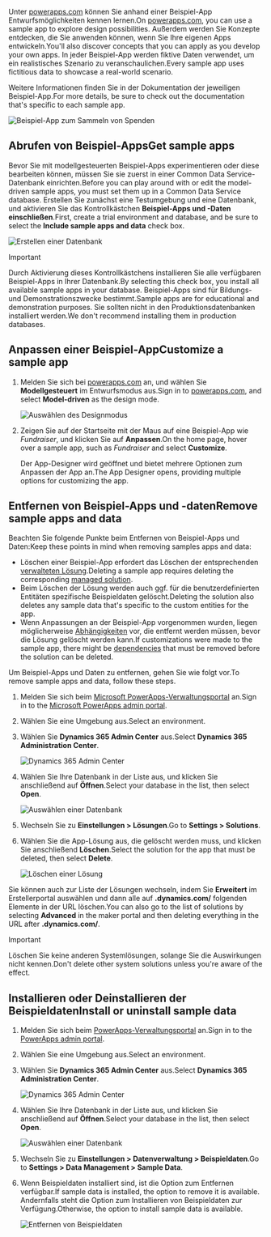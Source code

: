 <span data-ttu-id="0d30f-101">Unter [powerapps.com](https://powerapps.com) können Sie anhand einer Beispiel-App Entwurfsmöglichkeiten kennen lernen.</span><span class="sxs-lookup"><span data-stu-id="0d30f-101">On [powerapps.com](https://powerapps.com), you can use a sample app to explore design possibilities.</span></span> <span data-ttu-id="0d30f-102">Außerdem werden Sie Konzepte entdecken, die Sie anwenden können, wenn Sie Ihre eigenen Apps entwickeln.</span><span class="sxs-lookup"><span data-stu-id="0d30f-102">You'll also discover concepts that you can apply as you develop your own apps.</span></span> <span data-ttu-id="0d30f-103">In jeder Beispiel-App werden fiktive Daten verwendet, um ein realistisches Szenario zu veranschaulichen.</span><span class="sxs-lookup"><span data-stu-id="0d30f-103">Every sample app uses fictitious data to showcase a real-world scenario.</span></span>

<span data-ttu-id="0d30f-104">Weitere Informationen finden Sie in der Dokumentation der jeweiligen Beispiel-App.</span><span class="sxs-lookup"><span data-stu-id="0d30f-104">For more details, be sure to check out the documentation that's specific to each sample app.</span></span>

![Beispiel-App zum Sammeln von Spenden](../media/fundraiser-app1.png)

## <a name="get-sample-apps"></a><span data-ttu-id="0d30f-106">Abrufen von Beispiel-Apps</span><span class="sxs-lookup"><span data-stu-id="0d30f-106">Get sample apps</span></span>

<span data-ttu-id="0d30f-107">Bevor Sie mit modellgesteuerten Beispiel-Apps experimentieren oder diese bearbeiten können, müssen Sie sie zuerst in einer Common Data Service-Datenbank einrichten.</span><span class="sxs-lookup"><span data-stu-id="0d30f-107">Before you can play around with or edit the model-driven sample apps, you must set them up in a Common Data Service database.</span></span> <span data-ttu-id="0d30f-108">Erstellen Sie zunächst eine Testumgebung und eine Datenbank, und aktivieren Sie das Kontrollkästchen **Beispiel-Apps und -Daten einschließen**.</span><span class="sxs-lookup"><span data-stu-id="0d30f-108">First, create a trial environment and database, and be sure to select the **Include sample apps and data** check box.</span></span>

![Erstellen einer Datenbank](../media/create-database1.png)

> [!IMPORTANT]
> <span data-ttu-id="0d30f-110">Durch Aktivierung dieses Kontrollkästchens installieren Sie alle verfügbaren Beispiel-Apps in Ihrer Datenbank.</span><span class="sxs-lookup"><span data-stu-id="0d30f-110">By selecting this check box, you install all available sample apps in your database.</span></span> <span data-ttu-id="0d30f-111">Beispiel-Apps sind für Bildungs- und Demonstrationszwecke bestimmt.</span><span class="sxs-lookup"><span data-stu-id="0d30f-111">Sample apps are for educational and demonstration purposes.</span></span> <span data-ttu-id="0d30f-112">Sie sollten nicht in den Produktionsdatenbanken installiert werden.</span><span class="sxs-lookup"><span data-stu-id="0d30f-112">We don't recommend installing them in production databases.</span></span>

## <a name="customize-a-sample-app"></a><span data-ttu-id="0d30f-113">Anpassen einer Beispiel-App</span><span class="sxs-lookup"><span data-stu-id="0d30f-113">Customize a sample app</span></span>

1. <span data-ttu-id="0d30f-114">Melden Sie sich bei [powerapps.com](https://powerapps.com) an, und wählen Sie **Modellgesteuert** im Entwurfsmodus aus.</span><span class="sxs-lookup"><span data-stu-id="0d30f-114">Sign in to [powerapps.com](https://powerapps.com), and select **Model-driven** as the design mode.</span></span>

    ![Auswählen des Designmodus](../media/choose-design-mode.png)

2. <span data-ttu-id="0d30f-116">Zeigen Sie auf der Startseite mit der Maus auf eine Beispiel-App wie *Fundraiser*, und klicken Sie auf **Anpassen**.</span><span class="sxs-lookup"><span data-stu-id="0d30f-116">On the home page, hover over a sample app, such as *Fundraiser* and select **Customize**.</span></span>

    <span data-ttu-id="0d30f-117">Der App-Designer wird geöffnet und bietet mehrere Optionen zum Anpassen der App an.</span><span class="sxs-lookup"><span data-stu-id="0d30f-117">The App Designer opens, providing multiple options for customizing the app.</span></span>


## <a name="remove-sample-apps-and-data"></a><span data-ttu-id="0d30f-118">Entfernen von Beispiel-Apps und -daten</span><span class="sxs-lookup"><span data-stu-id="0d30f-118">Remove sample apps and data</span></span> 
<span data-ttu-id="0d30f-119">Beachten Sie folgende Punkte beim Entfernen von Beispiel-Apps und Daten:</span><span class="sxs-lookup"><span data-stu-id="0d30f-119">Keep these points in mind when removing samples apps and data:</span></span>

- <span data-ttu-id="0d30f-120">Löschen einer Beispiel-App erfordert das Löschen der entsprechenden [verwalteten Lösung](https://docs.microsoft.com/dynamics365/customer-engagement/developer/uninstall-delete-solution).</span><span class="sxs-lookup"><span data-stu-id="0d30f-120">Deleting a sample app requires deleting the corresponding [managed solution](https://docs.microsoft.com/dynamics365/customer-engagement/developer/uninstall-delete-solution).</span></span>
- <span data-ttu-id="0d30f-121">Beim Löschen der Lösung werden auch ggf. für die benutzerdefinierten Entitäten spezifische Beispieldaten gelöscht.</span><span class="sxs-lookup"><span data-stu-id="0d30f-121">Deleting the solution also deletes any sample data that's specific to the custom entities for the app.</span></span>
- <span data-ttu-id="0d30f-122">Wenn Anpassungen an der Beispiel-App vorgenommen wurden, liegen möglicherweise [Abhängigkeiten](https://docs.microsoft.com/dynamics365/customer-engagement/developer/dependency-tracking-solution-components) vor, die entfernt werden müssen, bevor die Lösung gelöscht werden kann.</span><span class="sxs-lookup"><span data-stu-id="0d30f-122">If customizations were made to the sample app, there might be [dependencies](https://docs.microsoft.com/dynamics365/customer-engagement/developer/dependency-tracking-solution-components) that must be removed before the solution can be deleted.</span></span>

<span data-ttu-id="0d30f-123">Um Beispiel-Apps und Daten zu entfernen, gehen Sie wie folgt vor.</span><span class="sxs-lookup"><span data-stu-id="0d30f-123">To remove sample apps and data, follow these steps.</span></span>

1. <span data-ttu-id="0d30f-124">Melden Sie sich beim [Microsoft PowerApps-Verwaltungsportal](https://admin.powerapps.com) an.</span><span class="sxs-lookup"><span data-stu-id="0d30f-124">Sign in to the [Microsoft PowerApps admin portal](https://admin.powerapps.com).</span></span>
2. <span data-ttu-id="0d30f-125">Wählen Sie eine Umgebung aus.</span><span class="sxs-lookup"><span data-stu-id="0d30f-125">Select an environment.</span></span>
3. <span data-ttu-id="0d30f-126">Wählen Sie **Dynamics 365 Admin Center** aus.</span><span class="sxs-lookup"><span data-stu-id="0d30f-126">Select **Dynamics 365 Administration Center**.</span></span>

    ![Dynamics 365 Admin Center](../media/admin-center.png)

4. <span data-ttu-id="0d30f-128">Wählen Sie Ihre Datenbank in der Liste aus, und klicken Sie anschließend auf **Öffnen**.</span><span class="sxs-lookup"><span data-stu-id="0d30f-128">Select your database in the list, then select **Open**.</span></span>

    ![Auswählen einer Datenbank](../media/select-database.png)

5. <span data-ttu-id="0d30f-130">Wechseln Sie zu **Einstellungen \> Lösungen**.</span><span class="sxs-lookup"><span data-stu-id="0d30f-130">Go to **Settings \> Solutions**.</span></span>
6. <span data-ttu-id="0d30f-131">Wählen Sie die App-Lösung aus, die gelöscht werden muss, und klicken Sie anschließend **Löschen**.</span><span class="sxs-lookup"><span data-stu-id="0d30f-131">Select the solution for the app that must be deleted, then select **Delete**.</span></span>

    ![Löschen einer Lösung](../media/delete-solution.png)

<span data-ttu-id="0d30f-133">Sie können auch zur Liste der Lösungen wechseln, indem Sie **Erweitert** im Erstellerportal auswählen und dann alle auf **.dynamics.com/** folgenden Elemente in der URL löschen.</span><span class="sxs-lookup"><span data-stu-id="0d30f-133">You can also go to the list of solutions by selecting **Advanced** in the maker portal and then deleting everything in the URL after **.dynamics.com/**.</span></span>

> [!IMPORTANT]
> <span data-ttu-id="0d30f-134">Löschen Sie keine anderen Systemlösungen, solange Sie die Auswirkungen nicht kennen.</span><span class="sxs-lookup"><span data-stu-id="0d30f-134">Don't delete other system solutions unless you're aware of the effect.</span></span>

## <a name="install-or-uninstall-sample-data"></a><span data-ttu-id="0d30f-135">Installieren oder Deinstallieren der Beispieldaten</span><span class="sxs-lookup"><span data-stu-id="0d30f-135">Install or uninstall sample data</span></span>
1. <span data-ttu-id="0d30f-136">Melden Sie sich beim [PowerApps-Verwaltungsportal](https://admin.powerapps.com) an.</span><span class="sxs-lookup"><span data-stu-id="0d30f-136">Sign in to the [PowerApps admin portal](https://admin.powerapps.com).</span></span>
1. <span data-ttu-id="0d30f-137">Wählen Sie eine Umgebung aus.</span><span class="sxs-lookup"><span data-stu-id="0d30f-137">Select an environment.</span></span>
1. <span data-ttu-id="0d30f-138">Wählen Sie **Dynamics 365 Admin Center** aus.</span><span class="sxs-lookup"><span data-stu-id="0d30f-138">Select **Dynamics 365 Administration Center**.</span></span>

    ![Dynamics 365 Admin Center](../media/admin-center.png)

1. <span data-ttu-id="0d30f-140">Wählen Sie Ihre Datenbank in der Liste aus, und klicken Sie anschließend auf **Öffnen**.</span><span class="sxs-lookup"><span data-stu-id="0d30f-140">Select your database in the list, then select **Open**.</span></span>

    ![Auswählen einer Datenbank](../media/select-database.png)

1. <span data-ttu-id="0d30f-142">Wechseln Sie zu **Einstellungen \> Datenverwaltung \> Beispieldaten**.</span><span class="sxs-lookup"><span data-stu-id="0d30f-142">Go to **Settings \> Data Management \> Sample Data**.</span></span>
1. <span data-ttu-id="0d30f-143">Wenn Beispieldaten installiert sind, ist die Option zum Entfernen verfügbar.</span><span class="sxs-lookup"><span data-stu-id="0d30f-143">If sample data is installed, the option to remove it is available.</span></span> <span data-ttu-id="0d30f-144">Andernfalls steht die Option zum Installieren von Beispieldaten zur Verfügung.</span><span class="sxs-lookup"><span data-stu-id="0d30f-144">Otherwise, the option to install sample data is available.</span></span>

    ![Entfernen von Beispieldaten](../media/remove-sample-data.png)

